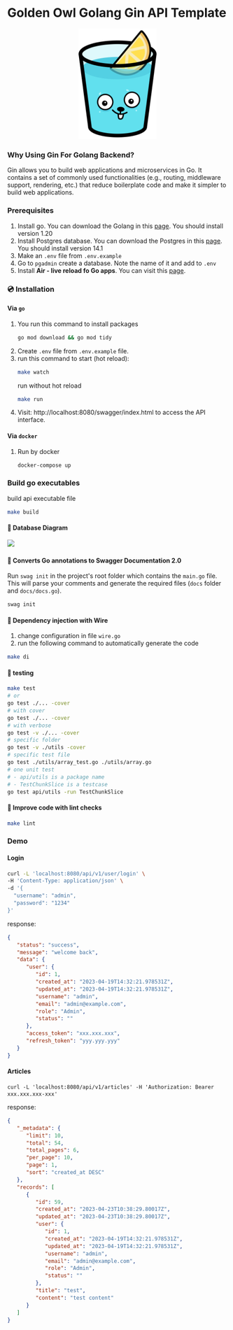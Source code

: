 # Golden Owl Golang Gin API Template

<p align="center">
<img src="https://raw.githubusercontent.com/gin-gonic/logo/master/color.png" width="180" alt="accessibility text">
</p>

### Why Using Gin For Golang Backend?

Gin allows you to build web applications and microservices in Go. It contains a set of commonly used functionalities (e.g., routing, middleware support, rendering, etc.) that reduce boilerplate code and make it simpler to build web applications.


### Prerequisites

1. Install go. You can download the Golang in this [page](https://go.dev/doc/install). You should install version 1.20
2. Install Postgres database. You can download the Postgres in this [page](https://www.postgresql.org/download/). You should install version 14.1
3. Make an `.env` file from `.env.example`
4. Go to `pgadmin` create a database. Note the name of it and add to `.env`
5. Install **Air - live reload fo Go apps**. You can visit this [page](https://github.com/cosmtrek/air).

### 💿 Installation

#### Via `go`

1. You run this command to install packages
   ```sh
   go mod download && go mod tidy
   ```
2. Create `.env` file from `.env.example` file.
3. run this command to start (hot reload):
   ```sh
   make watch
   ```
   run without hot reload
   ```sh
   make run
   ```
4. Visit: http://localhost:8080/swagger/index.html to access the API interface.
#### Via `docker`

1. Run by docker
   ```sh
   docker-compose up
   ```

### Build go executables
build api executable file
```sh
make build
```

<!-- MARKDOWN LINKS & IMAGES -->
<!-- https://www.markdownguide.org/basic-syntax/#reference-style-links -->
[Golang]: https://img.shields.io/badge/go-%2300ADD8.svg?style=for-the-badge&logo=go&logoColor=white
[Golang-url]: https://go.dev/doc/


#### 📌 Database Diagram
[![](https://mermaid.ink/img/pako:eNqtkk1PwzAMhv9K5HM3pZ90uU0bBw5IiLEL6iVqvRGpTabEFYyu_53QgTq2cUDCJ_uxI7-x3UFpKgQBaJdKbq1sCs28rR1ad-Ky7hh8Wqs0sbslO7Ux68gqvR1eadngb3n2IJ17Nba6zNw2UtWX-NHUeElXJKl1Iyfley4sSsJqTmd8vauu8iXWeML7Qh-duSVV1uh-Rn-eBXtSdE37wmhCTf8uftza4TCZHLpRuWCl7ymVdhBAg9ZPuvLLHz5UAL1ggwUI71a4kW1NBRS696WyJbPa6xIE2RYDaActXxcDYiNr5-lO6mdjmu8iH4Lo4A1EnOXTWZImYRjFPL7hWQB7EJMkn0ZpksY5z_Mw4rM-gPfhfTjlaZ7FnKchD7M8ytIAsFJk7P3xWoej7T8A9wvK7w?type=png)](https://mermaid.live/edit#pako:eNqtkk1PwzAMhv9K5HM3pZ90uU0bBw5IiLEL6iVqvRGpTabEFYyu_53QgTq2cUDCJ_uxI7-x3UFpKgQBaJdKbq1sCs28rR1ad-Ky7hh8Wqs0sbslO7Ux68gqvR1eadngb3n2IJ17Nba6zNw2UtWX-NHUeElXJKl1Iyfley4sSsJqTmd8vauu8iXWeML7Qh-duSVV1uh-Rn-eBXtSdE37wmhCTf8uftza4TCZHLpRuWCl7ymVdhBAg9ZPuvLLHz5UAL1ggwUI71a4kW1NBRS696WyJbPa6xIE2RYDaActXxcDYiNr5-lO6mdjmu8iH4Lo4A1EnOXTWZImYRjFPL7hWQB7EJMkn0ZpksY5z_Mw4rM-gPfhfTjlaZ7FnKchD7M8ytIAsFJk7P3xWoej7T8A9wvK7w)

#### 🔗 Converts Go annotations to Swagger Documentation 2.0
Run `swag init` in the project's root folder which contains the `main.go` file. This will parse your comments and generate the required files (`docs` folder and `docs/docs.go`).
```sh
swag init
```


#### 💉 Dependency injection with Wire
1. change configuration in file ```wire.go ```
2. run the following command to automatically generate the code
```sh
make di
```

#### 🧪 testing
```sh
make test
# or
go test ./... -cover
# with cover
go test ./... -cover
# with verbose
go test -v ./... -cover
# specific folder
go test -v ./utils -cover
# specific test file
go test ./utils/array_test.go ./utils/array.go
# one unit test
# - api/utils is a package name
# - TestChunkSlice is a testcase
go test api/utils -run TestChunkSlice
```

#### 🧪 Improve code with lint checks
```sh
make lint
```

### Demo
#### Login
```sh
curl -L 'localhost:8080/api/v1/user/login' \
-H 'Content-Type: application/json' \
-d '{
  "username": "admin",
  "password": "1234"
}'
```
response:
```json
{
   "status": "success",
   "message": "welcome back",
   "data": {
      "user": {
         "id": 1,
         "created_at": "2023-04-19T14:32:21.978531Z",
         "updated_at": "2023-04-19T14:32:21.978531Z",
         "username": "admin",
         "email": "admin@example.com",
         "role": "Admin",
         "status": ""
      },
      "access_token": "xxx.xxx.xxx",
      "refresh_token": "yyy.yyy.yyy"
   }
}
```
#### Articles
```shell
curl -L 'localhost:8080/api/v1/articles' -H 'Authorization: Bearer xxx.xxx.xxx-xxx'
```
response:
```json
{
   "_metadata": {
      "limit": 10,
      "total": 54,
      "total_pages": 6,
      "per_page": 10,
      "page": 1,
      "sort": "created_at DESC"
   },
   "records": [
      {
         "id": 59,
         "created_at": "2023-04-23T10:38:29.80017Z",
         "updated_at": "2023-04-23T10:38:29.80017Z",
         "user": {
            "id": 1,
            "created_at": "2023-04-19T14:32:21.978531Z",
            "updated_at": "2023-04-19T14:32:21.978531Z",
            "username": "admin",
            "email": "admin@example.com",
            "role": "Admin",
            "status": ""
         },
         "title": "test",
         "content": "test content"
      }
   ]
}
```
